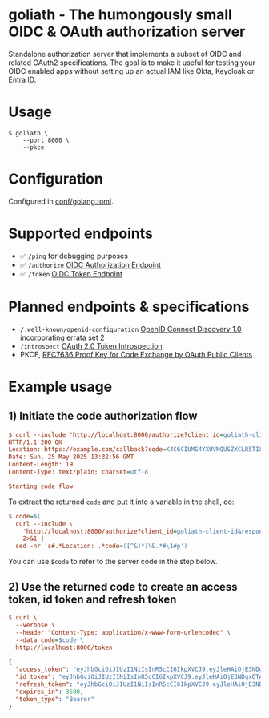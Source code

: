 
# goliath - The humongously small OIDC & OAuth authorization server

Standalone authorization server that implements a subset of OIDC and
related OAuth2 specifications. The goal is to make it useful for
testing your OIDC enabled apps without setting up an actual IAM like
Okta, Keycloak or Entra ID.

# Usage

```text
$ goliath \
    --port 8000 \
    --pkce
```

# Configuration

Configured in [conf/golang.toml](conf/golang.toml).

# Supported endpoints

- ✅ `/ping` for debugging purposes
- ✅ `/authorize` [OIDC Authorization Endpoint ](https://openid.net/specs/openid-connect-core-1_0.html#AuthorizationEndpoint)
- ✅ `/token` [OIDC Token Endpoint ](https://openid.net/specs/openid-connect-core-1_0.html#TokenEndpoint)

# Planned endpoints & specifications

- `/.well-known/openid-configuration` [OpenID Connect Discovery 1.0
  incorporating errata set
  2](https://openid.net/specs/openid-connect-discovery-1_0.html)
- `/introspect` [OAuth 2.0 Token
  Introspection](https://datatracker.ietf.org/doc/html/rfc7662)
- PKCE, [RFC7636 Proof Key for Code Exchange by OAuth Public
  Clients](https://www.rfc-editor.org/rfc/rfc7636)

# Example usage

## 1) Initiate the code authorization flow

```ini
$ curl --include 'http://localhost:8000/authorize?client_id=goliath-client-id&response_type=code&scope=openid&state=foo-state-from-client&redirect_uri=https://example.com/callback&nonce=2324'
HTTP/1.1 200 OK
Location: https://example.com/callback?code=K4C6CIUMG4YXUVNQUSZXCLR5TI&state=foo-state-from-client
Date: Sun, 25 May 2025 13:32:56 GMT
Content-Length: 19
Content-Type: text/plain; charset=utf-8

Starting code flow
```

To extract the returned `code` and put it into a variable in the
shell, do:

```ini
$ code=$(
  curl --include \
    'http://localhost:8000/authorize?client_id=goliath-client-id&response_type=code&scope=openid&state=foo-state-from-client&redirect_uri=https://example.com/callback&nonce=2324' \
    2>&1 |
  sed -nr 's#.*Location: .*code=([^&]*)\&.*#\1#p')
```

You can use `$code` to refer to the server code in the step below.

## 2) Use the returned code to create an access token, id token and refresh token

```ini
$ curl \
  --verbose \
  --header "Content-Type: application/x-www-form-urlencoded" \
  --data code=$code \
  http://localhost:8000/token
```

```json
{
  "access_token": "eyJhbGciOiJIUzI1NiIsInR5cCI6IkpXVCJ9.eyJleHAiOjE3NDgxOTAxMTIsImlhdCI6MTc0ODE4MjkxMiwiaXNzIjoiOi8vbG9jYWxob3N0OjgwMDAifQ.l2BAAx72K82RUiC5gJleAdzisGGK2EFWE6xSDdZZ4ic",
  "id_token": "eyJhbGciOiJIUzI1NiIsInR5cCI6IkpXVCJ9.eyJleHAiOjE3NDgxOTAxMTIsImlhdCI6MTc0ODE4MjkxMiwiaXNzIjoiOi8vbG9jYWxob3N0OjgwMDAiLCJub25jZSI6IjIzMjQifQ.27rxUD5gd3fVJ4HYUZk4ZMuGHJvqAL4dyrtjSDVD5v0",
  "refresh_token": "eyJhbGciOiJIUzI1NiIsInR5cCI6IkpXVCJ9.eyJleHAiOjE3NDgxOTAxMTIsImlhdCI6MTc0ODE4MjkxMiwiaXNzIjoiOi8vbG9jYWxob3N0OjgwMDAifQ.l2BAAx72K82RUiC5gJleAdzisGGK2EFWE6xSDdZZ4ic",
  "expires_in": 3600,
  "token_type": "Bearer"
}
```
